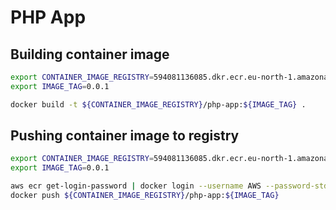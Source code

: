 # PHP App

## Building container image

```bash
export CONTAINER_IMAGE_REGISTRY=594081136085.dkr.ecr.eu-north-1.amazonaws.com
export IMAGE_TAG=0.0.1
```

```bash
docker build -t ${CONTAINER_IMAGE_REGISTRY}/php-app:${IMAGE_TAG} .
```

## Pushing container image to registry

```bash
export CONTAINER_IMAGE_REGISTRY=594081136085.dkr.ecr.eu-north-1.amazonaws.com
export IMAGE_TAG=0.0.1
```

```bash
aws ecr get-login-password | docker login --username AWS --password-stdin ${CONTAINER_IMAGE_REGISTRY}
docker push ${CONTAINER_IMAGE_REGISTRY}/php-app:${IMAGE_TAG}
```